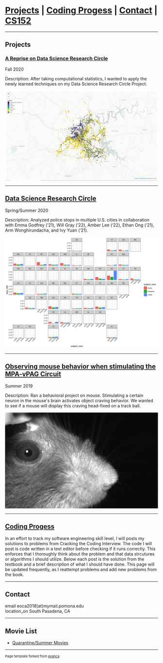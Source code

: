 
# [Projects](#projects) | [Coding Progess](#coding-progess) | [Contact](#contact) | [CS152](#cs152)
---

## Projects

### [A Reprise on Data Science Research Circle](final_project.html)

Fall 2020

Description: After taking computational statistics, I wanted to apply the newly learned techniques on my Data Science Research Circle Project.

![Map of Police Stops Colored by Race Over Nashville](images\nashville_map.png)

---

## [Data Science Research Circle](https://st47s-datascience.github.io/Chang-DSRC2020/)

Spring/Summer 2020

Description: Analyzed police stops in multiple U.S. cities in collaboration with Emma Godfrey (‘21), Will Gray (‘22), Amber Lee (‘22), Ethan Ong (‘21), Arm Wonghirundacha, and Ivy Yuan (‘21). 

![Stop Rates by Race Across the United States - image by Amber Lee](images/geofacet_stop_rates.png)

---

## [Observing mouse behavior when stimulating the MPA-vPAG Circuit](pdf/CaltechSummer2019.pdf)

Summer 2019

Description: Ran a behavioral project on mouse. Stimulating a certain neuron in the mouse's brain activates object craving behavior. We wanted to see if a mouse will display this craving head-fixed on a track ball.

![Image of a Head-fixed mouse during photostimulation](images/mouse.png)

---

## [Coding Progess](code_progress.md)

In an effort to track my software engineering skill level, I will posts my solutions to problems from Cracking the Coding Interview. 
The code I will post is code written in a text editor before checking if it runs correctly. This enforces that I thoroughly think 
about the problem and that data strcutures or algorithms I should utilize. Below each post is the solution from the textbook
and a brief description of what I should have done. This page will be updated frequently, as I reattempt problems and add new problems
from the book. 

---

## Contact

<link rel="stylesheet" href="https://fonts.googleapis.com/icon?family=Material+Icons">
<span class="material-icons">email</span> eoca2018(at)mymail.pomona.edu
<br />
<span class="material-icons">location_on</span> South Pasadena, CA

---

## Movie List

- [Quarantine/Summer Movies](summer_movies.md)



---
<p style="font-size:11px">Page template forked from <a href="https://github.com/evanca/quick-portfolio">evanca</a></p>
<!-- Remove above link if you don't want to attibute -->

